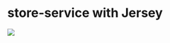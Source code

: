 # store-service with Jersey

![](https://asset.kompas.com/crops/rfw-6z8NRJohYVC34YGa4XV69VA=/0x21:1080x741/750x500/data/photo/2023/02/13/63e9d84d1ead9.jpg)
